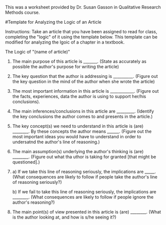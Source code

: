 This was a worksheet provided by Dr. Susan Gasson in Qualitative Research Methods course.

#Template for Analyzing the Logic of an Article

Instructions: Take an article that you have been assigned to read for class, completing the "logic" of it using the template below. This template can be modified for analyzing the lgoic of a chapter in a textbook.

The Logic of "(name of article)"

1. The main purpose of this article is _______. (State as accurately as possible the author's purpose for writing the article)

2. The key question that the author is addressing is __________. (Figure out the key question in the mind of the author when she wrote the article)

3. The most important information in this article is ____________. (Figure out the facts, experiences, data the author is using to support her/his conclusions).

4. The main inferences/conclusions in this article are _________. (Identify the key conclusions the author comes to and presents in the article.)

5. The key concept(s) we need to understand in this article is (are) ________. By these concepts the author means ______. (Figure out the most important ideas you would have to understand in order to undersatnd the author's line of reasoning.)

6. The main assumption(s) underlying the author's thinking is (are) ________. (Figure out what tha uthor is taking for granted [that might be questioned].)

7. a) If we take this line of reasoning seriously, the implications are _____. (What consequences are likely to follow if people take the author's line of reasoning seriously?)

   b) If we fail to take this line of reasoning seriously, the implications are ________. (What consequences are likely to follow if people ignore the author's reasoning?)

8. The main point(s) of view presented in this article is (are) ________. (What is the author looking at, and how is s/he seeing it?)

